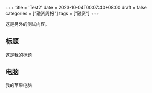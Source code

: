 +++
title = 'Test2'
date = 2023-10-04T00:07:40+08:00
draft = false
categories = ["融资周报"]
tags = ["融资"]
+++

这是另外的测试内容。

## 标题
这是我的标题

## 电脑
我的苹果电脑